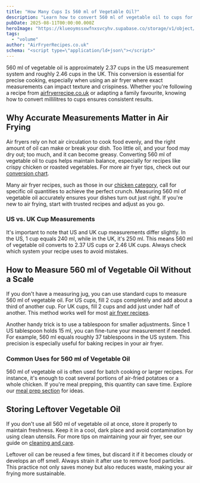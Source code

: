 ```yaml
---
title: "How Many Cups Is 560 ml of Vegetable Oil?"
description: "Learn how to convert 560 ml of vegetable oil to cups for perfect baking and frying. Get accurate measurements for air fryer recipes today!"
pubDate: 2025-08-11T00:00:00.000Z
heroImage: "https://klueoymssxwfnxsvcyhv.supabase.co/storage/v1/object/public/md/how-many-cups-is-560-ml-of-vegetable-oil-58e49045.webp"
tags:
  - "volume"
author: "AirFryerRecipes.co.uk"
schema: "<script type=\"application/ld+json\"></script>"
---
```


<p>560 ml of vegetable oil is approximately 2.37 cups in the US measurement system and roughly 2.46 cups in the UK. This conversion is essential for precise cooking, especially when using an air fryer where exact measurements can impact texture and crispiness. Whether you're following a recipe from <a href=https://www.airfryerrecipe.co.uk>airfryerrecipe.co.uk</a> or adapting a family favourite, knowing how to convert millilitres to cups ensures consistent results.</p>  

<h2>Why Accurate Measurements Matter in Air Frying</h2>  
<p>Air fryers rely on hot air circulation to cook food evenly, and the right amount of oil can make or break your dish. Too little oil, and your food may dry out; too much, and it can become greasy. Converting 560 ml of vegetable oil to cups helps maintain balance, especially for recipes like crispy chicken or roasted vegetables. For more air fryer tips, check out our <a href=https://www.airfryerrecipe.co.uk/air-fryer-conversion-chart>conversion chart</a>.</p>  

<p>Many air fryer recipes, such as those in our <a href=https://www.airfryerrecipe.co.uk/recipe-category/chicken>chicken category</a>, call for specific oil quantities to achieve the perfect crunch. Measuring 560 ml of vegetable oil accurately ensures your dishes turn out just right. If you're new to air frying, start with trusted recipes and adjust as you go.</p>  

<h3>US vs. UK Cup Measurements</h3>  
<p>It's important to note that US and UK cup measurements differ slightly. In the US, 1 cup equals 240 ml, while in the UK, it's 250 ml. This means 560 ml of vegetable oil converts to 2.37 US cups or 2.46 UK cups. Always check which system your recipe uses to avoid mistakes.</p>  

<h2>How to Measure 560 ml of Vegetable Oil Without a Scale</h2>  
<p>If you don't have a measuring jug, you can use standard cups to measure 560 ml of vegetable oil. For US cups, fill 2 cups completely and add about a third of another cup. For UK cups, fill 2 cups and add just under half of another. This method works well for most <a href=https://www.airfryerrecipe.co.uk/recipes>air fryer recipes</a>.</p>  

<p>Another handy trick is to use a tablespoon for smaller adjustments. Since 1 US tablespoon holds 15 ml, you can fine-tune your measurement if needed. For example, 560 ml equals roughly 37 tablespoons in the US system. This precision is especially useful for baking recipes in your air fryer.</p>  

<h3>Common Uses for 560 ml of Vegetable Oil</h3>  
<p>560 ml of vegetable oil is often used for batch cooking or larger recipes. For instance, it's enough to coat several portions of air-fried potatoes or a whole chicken. If you're meal prepping, this quantity can save time. Explore our <a href=https://www.airfryerrecipe.co.uk/recipe-category/meal-prep>meal prep section</a> for ideas.</p>  

<h2>Storing Leftover Vegetable Oil</h2>  
<p>If you don't use all 560 ml of vegetable oil at once, store it properly to maintain freshness. Keep it in a cool, dark place and avoid contamination by using clean utensils. For more tips on maintaining your air fryer, see our guide on <a href=https://www.airfryerrecipe.co.uk/air-fryer-cleaner>cleaning and care</a>.</p>  

<p>Leftover oil can be reused a few times, but discard it if it becomes cloudy or develops an off smell. Always strain it after use to remove food particles. This practice not only saves money but also reduces waste, making your air frying more sustainable.</p>
